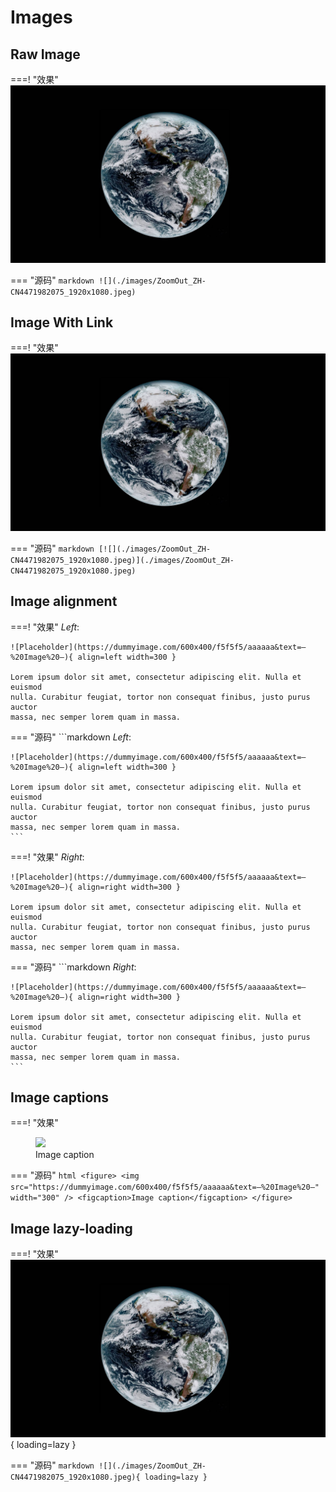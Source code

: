 # Images

## Raw Image

===! "效果"
    ![](./images/ZoomOut_ZH-CN4471982075_1920x1080.jpeg)

=== "源码"
    ```markdown
    ![](./images/ZoomOut_ZH-CN4471982075_1920x1080.jpeg)
    ```

## Image With Link

===! "效果"
    [![](./images/ZoomOut_ZH-CN4471982075_1920x1080.jpeg)](./images/ZoomOut_ZH-CN4471982075_1920x1080.jpeg)

=== "源码"
    ```markdown
    [![](./images/ZoomOut_ZH-CN4471982075_1920x1080.jpeg)](./images/ZoomOut_ZH-CN4471982075_1920x1080.jpeg)
    ```

## Image alignment

===! "效果"
    *Left*:

    ![Placeholder](https://dummyimage.com/600x400/f5f5f5/aaaaaa&text=–%20Image%20–){ align=left width=300 }

    Lorem ipsum dolor sit amet, consectetur adipiscing elit. Nulla et euismod
    nulla. Curabitur feugiat, tortor non consequat finibus, justo purus auctor
    massa, nec semper lorem quam in massa.

=== "源码"
    ```markdown
    *Left*:

    ![Placeholder](https://dummyimage.com/600x400/f5f5f5/aaaaaa&text=–%20Image%20–){ align=left width=300 }

    Lorem ipsum dolor sit amet, consectetur adipiscing elit. Nulla et euismod
    nulla. Curabitur feugiat, tortor non consequat finibus, justo purus auctor
    massa, nec semper lorem quam in massa.
    ```

===! "效果"
    *Right*:

    ![Placeholder](https://dummyimage.com/600x400/f5f5f5/aaaaaa&text=–%20Image%20–){ align=right width=300 }

    Lorem ipsum dolor sit amet, consectetur adipiscing elit. Nulla et euismod
    nulla. Curabitur feugiat, tortor non consequat finibus, justo purus auctor
    massa, nec semper lorem quam in massa.

=== "源码"
    ```markdown
    *Right*:

    ![Placeholder](https://dummyimage.com/600x400/f5f5f5/aaaaaa&text=–%20Image%20–){ align=right width=300 }

    Lorem ipsum dolor sit amet, consectetur adipiscing elit. Nulla et euismod
    nulla. Curabitur feugiat, tortor non consequat finibus, justo purus auctor
    massa, nec semper lorem quam in massa.
    ```

## Image captions

===! "效果"
    <figure>
        <img src="https://dummyimage.com/600x400/f5f5f5/aaaaaa&text=–%20Image%20–" width="300" />
        <figcaption>Image caption</figcaption>
    </figure>

=== "源码"
    ```html
    <figure>
        <img src="https://dummyimage.com/600x400/f5f5f5/aaaaaa&text=–%20Image%20–" width="300" />
        <figcaption>Image caption</figcaption>
    </figure>
    ```

## Image lazy-loading

===! "效果"
    ![](./images/ZoomOut_ZH-CN4471982075_1920x1080.jpeg){ loading=lazy }

=== "源码"
    ```markdown
    ![](./images/ZoomOut_ZH-CN4471982075_1920x1080.jpeg){ loading=lazy }
    ```
